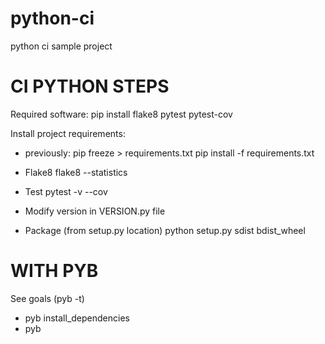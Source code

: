 # python-ci
python ci sample project

# CI PYTHON STEPS

Required software:
pip install flake8 pytest pytest-cov

Install project requirements:
* previously: pip freeze > requirements.txt
pip install -f requirements.txt

- Flake8
flake8 --statistics

- Test
pytest -v --cov

- Modify version in VERSION.py file

- Package (from setup.py location)
python setup.py sdist bdist_wheel

# WITH PYB

See goals (pyb -t)

+ pyb install_dependencies
+ pyb
